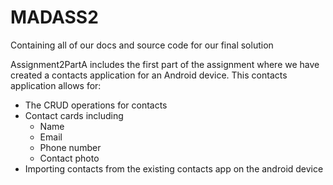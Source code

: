 # MADASS2
Containing all of our docs and source code for our final solution

Assignment2PartA includes the first part of the assignment where we have created a contacts application for an Android device.
This contacts application allows for:
- The CRUD operations for contacts
- Contact cards including
  - Name
  - Email
  - Phone number
  - Contact photo
- Importing contacts from the existing contacts app on the android device


